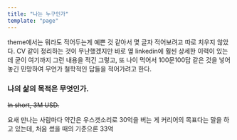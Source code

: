 ```yaml
---
title: "나는 누구인가"
template: "page"
---
```


theme에서는 뭐라도 적어두는게 예쁜 것 같아서 몇 글자 적어보려고 따로 치우지 않았다. CV 같이 정리하는 것이 무난했겠지만 바로 옆 linkedin에 훨씬 상세한 이력이 있는데 굳이 여기까지 그런 내용을 적긴 그렇고, 또 나이 먹어서 100문100답 같은 것을 넣어 놓긴 민망하여 무언가 철학적인 답들을 적어가려고 한다.

### 나의 삶의 목적은 무엇인가.

~~In short, 3M USD.~~

요새 만나는 사람마다 약간은 우스갯소리로 30억을 버는 게 커리어의 목표다는 말을 하고 있는데,  처음 썼을 때의 기준으론 33억